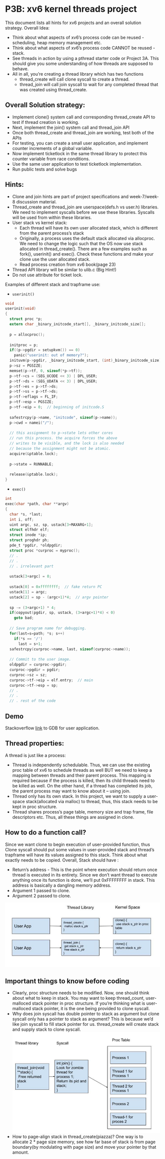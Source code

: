 # P3B: xv6 kernel threads project
 
This document lists all hints for xv6 projects and an overall solution strategy. 
Overall Idea:
- Think about what aspects of xv6’s process code can be reused - scheduling, heap memory management etc.
- Think about what aspects of xv6’s process code CANNOT be reused - stack.
- See threads in action by using a pthread starter code or Project 3A. This should give you some understanding of how threads are supposed to behave. 
- All in all, you’re creating a thread library which has two functions
    - thread_create will call clone syscall to create a thread.
    - thread_join will call join syscall to wait for any completed thread that was created using thread_create.



## Overall Solution strategy:
- Implement clone() system call and corresponding thread_create API to test if thread creation is working. 
- Next, implement the join() system call and thread_join API
- Once both thread_create and thread_join are working, test both of the APIs
- For testing, you can create a small user application, and implement counter increments of a global variable. 
- Now implement ticketlock in the same thread library to protect this counter variable from race conditions. 
- Use the same user application to test ticketlock implementation. 
- Run public tests and solve bugs

## Hints:
- Clone and join hints are part of project specifications and week-7/week-8 discussion material. 
- Thread_create and thread_join are userspace(defs.h vs user.h) libraries. We need to implement syscalls before we use these libraries. Syscalls will be used from within these libraries.
- User stack vs kernel stack: 
    - Each thread will have its own user allocated stack, which is different from the parent process’s stack 
    - Originally, a process uses the default stack allocated via allocproc. We need to change the logic such that the OS now use stack allocated in thread_create(). There are a few examples such as fork(), userinit() and exec(). Check these functions and make your clone use the user allocated stack. 
    -  Read process creation from xv6 book(page 23)
- Thread API library will be similar to ulib.c  (Big Hint!)
- Do not use attribute for ticket lock.

Examples of different stack and trapframe use:

- `userinit()`
```C
void
userinit(void)
{
  struct proc *p;
  extern char _binary_initcode_start[], _binary_initcode_size[];

  p = allocproc();
  
  initproc = p;
  if((p->pgdir = setupkvm()) == 0)
    panic("userinit: out of memory?");
  inituvm(p->pgdir, _binary_initcode_start, (int)_binary_initcode_size);
  p->sz = PGSIZE;
  memset(p->tf, 0, sizeof(*p->tf));
  p->tf->cs = (SEG_UCODE << 3) | DPL_USER;
  p->tf->ds = (SEG_UDATA << 3) | DPL_USER;
  p->tf->es = p->tf->ds;
  p->tf->ss = p->tf->ds;
  p->tf->eflags = FL_IF;
  p->tf->esp = PGSIZE;
  p->tf->eip = 0;  // beginning of initcode.S

  safestrcpy(p->name, "initcode", sizeof(p->name));
  p->cwd = namei("/");

  // this assignment to p->state lets other cores
  // run this process. the acquire forces the above
  // writes to be visible, and the lock is also needed
  // because the assignment might not be atomic.
  acquire(&ptable.lock);

  p->state = RUNNABLE;

  release(&ptable.lock);
}
```
- `exec()`
```C
int
exec(char *path, char **argv)
{
  char *s, *last;
  int i, off;
  uint argc, sz, sp, ustack[3+MAXARG+1];
  struct elfhdr elf;
  struct inode *ip;
  struct proghdr ph;
  pde_t *pgdir, *oldpgdir;
  struct proc *curproc = myproc();
  // .
  // .
  // . irrelevant part

  ustack[3+argc] = 0;

  ustack[0] = 0xffffffff;  // fake return PC
  ustack[1] = argc;
  ustack[2] = sp - (argc+1)*4;  // argv pointer

  sp -= (3+argc+1) * 4;
  if(copyout(pgdir, sp, ustack, (3+argc+1)*4) < 0)
    goto bad;

  // Save program name for debugging.
  for(last=s=path; *s; s++)
    if(*s == '/')
      last = s+1;
  safestrcpy(curproc->name, last, sizeof(curproc->name));

  // Commit to the user image.
  oldpgdir = curproc->pgdir;
  curproc->pgdir = pgdir;
  curproc->sz = sz;
  curproc->tf->eip = elf.entry;  // main
  curproc->tf->esp = sp;
  // .
  // .
  // . rest of the code
```


## Demo 
Stackoverflow [link](https://stackoverflow.com/questions/10534798/debugging-user-code-on-xv6-with-gdb) to GDB for user application.

## Thread properties:
A thread is just like a process:
- Thread is independently schedulable. Thus, we can use the existing proc table of xv6  to schedule threads as well BUT we need to keep a mapping between threads and their parent process. This mapping is required because if the process is killed, then its child threads need to be killed as well. On the other hand, if a thread has completed its job, the parent process may want to know about it – using join. 
- Thread only has its own stack. In this project, we want to supply a user-space stack(allocated via malloc) to thread, thus, this stack needs to be kept in proc structure.
- Thread shares process’s page table, memory size and trap frame, file descriptors etc. Thus, all these things are assigned in clone.


## How to do a function call?
Since we want clone to begin execution of user-provided function, thus Clone syscall should put some values in user-provided stack and thread’s trapframe will have its values assigned to this stack. Think about what exactly needs to be copied. Overall, Stack should have :  
- Return’s address - This is the point where execution should return once thread is executed in its entirety. Since we don’t want thread to execute anything once its function is done, we’ll put 0xFFFFFFFF in stack. This address is basically a  dangling memory address.
- Argument 1 passed to clone.
- Argument 2 passed to clone.

![alt text](img1.jpg)
## Important things to know before coding

- Clearly, proc structure needs to be modified. Now, one should think about what to keep in stack. You may want to keep thread_count, user-malloced stack pointer in proc structure. If you’re thinking what is user-malloced stack pointer, it is the one being provided to clone syscall.
- Why does join syscall has double pointer to stack as argument but clone syscall only has a pointer to stack as argument? This is because we’d like join syscall to fill stack pointer for us. thread_create will create stack and supply stack to clone syscall.
![alt text](img2.jpg)
- How to page-align stack in thread_create(piazza)? One way is to allocate 2 * page size memory, see how far base of stack is from page boundary(by modulating with page size) and move your pointer by that amount.




